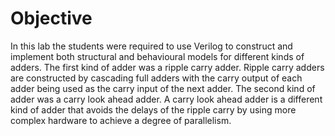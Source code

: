# Objective
In this lab the students were required to use Verilog to construct and implement both structural and behavioural models for different kinds of adders. The first kind of adder was a ripple carry adder. Ripple carry adders are constructed by cascading full adders with the carry output of each adder being used as the carry input of the next adder. The second kind of adder was a carry look ahead adder. A carry look ahead adder is a different kind of adder that avoids the delays of the ripple carry by using more complex hardware to achieve a degree of parallelism.
